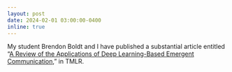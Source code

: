 ```yaml
---
layout: post
date: 2024-02-01 03:00:00-0400  
inline: true
---
```

My student Brendon Boldt and I have published a substantial article entitled “[A Review of the Applications of Deep Learning-Based Emergent Communication](https://openreview.net/pdf?id=jesKcQxQ7j),” in TMLR.